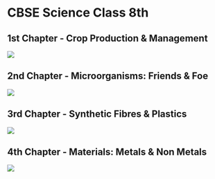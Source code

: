 # CBSE Science Class 8th 

## 1st Chapter - Crop Production & Management

[![](http://img.youtube.com/vi/nFYDI3vfazs/0.jpg)](http://www.youtube.com/watch?v=nFYDI3vfazs "CBSE Science Class 8th 1st Chapter - Crop Production & Management")

## 2nd Chapter - Microorganisms: Friends & Foe

[![](http://img.youtube.com/vi/8w6ZGWflb00/0.jpg)](http://www.youtube.com/watch?v=8w6ZGWflb00 "CBSE Science Class 8th 2nd Chapter - Microorganisms: Friends & Foe")

## 3rd Chapter - Synthetic Fibres & Plastics

[![](http://img.youtube.com/vi/SsGGaEu8R2g/0.jpg)](http://www.youtube.com/watch?v=SsGGaEu8R2g "CBSE Science Class 8th 3rd Chapter - Synthetic Fibres & Plastics")

## 4th Chapter - Materials: Metals & Non Metals

[![](http://img.youtube.com/vi/YRzYZtkQoIg/0.jpg)](http://www.youtube.com/watch?v=YRzYZtkQoIg "CBSE Science Class 8th 4th Chapter - Materials: Metals & Non Metals")
